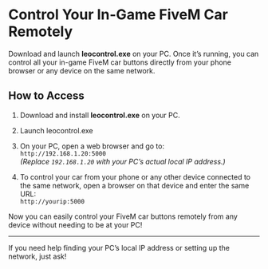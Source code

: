 # Control Your In-Game FiveM Car Remotely

Download and launch **leocontrol.exe** on your PC. Once it’s running, you can control all your in-game FiveM car buttons directly from your phone browser or any device on the same network.

## How to Access

1. Download and install **leocontrol.exe** on your PC.

2. Launch leocontrol.exe

3. On your PC, open a web browser and go to:  
   `http://192.168.1.20:5000`  
   *(Replace `192.168.1.20` with your PC’s actual local IP address.)*

4. To control your car from your phone or any other device connected to the same network, open a browser on that device and enter the same URL:  
   `http://yourip:5000`

Now you can easily control your FiveM car buttons remotely from any device without needing to be at your PC!

---

If you need help finding your PC’s local IP address or setting up the network, just ask!
